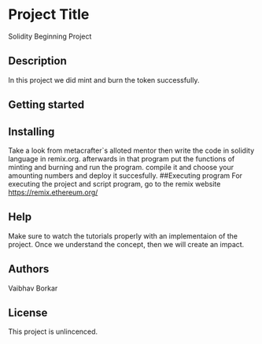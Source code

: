 # Project Title

Solidity Beginning Project

## Description 
In this project we did mint and burn the token successfully.

## Getting started

## Installing
Take a look from metacrafter`s alloted mentor then write the code in solidity language in remix.org. afterwards in that program put the functions of minting and burning and run the program. compile it and choose your amounting numbers and deploy it succesfully.
##Executing program
 For executing the project and script program, go to the remix website https://remix.ethereum.org/

## Help

Make sure to watch the tutorials properly with an implementaion of the project. Once we understand the concept, then we will create an impact.

## Authors
Vaibhav Borkar

## License
This project is unlincenced.

